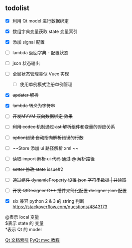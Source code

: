 ## todolist


- [x] 利用 Qt model 进行数据绑定
- [x] 数组字典变量获取 state 变量索引
- [x] 添加 signal 配置
- [ ] lambda 返回字典 - 配置状态
- [ ] json 状态输出
- [ ] 全局状态管理类似 Vuex 实现
    - [ ] 使用单例模式注册单例管理

- [x] ~~updater 解析~~
- [x] ~~lambda 转义为字符串~~
- [ ] ~~开发MVVM 双向数据绑定 效果~~
- [ ] ~~利用 codec 机制通过 ast 解析组件和变量的对应关系~~
- [ ] ~~option错误 自动指向解析错误的行数~~
- [ ] ~~Store 添加 ui 路径解析 xml ~~
- [ ] ~~读取 import 解析 ui 代码 通过 @ 解析路径~~
- [ ] ~~setter 修改 state~~ issue#2
- [ ] ~~通过组件 dynamicProperty 设置 json 字符串数据 | 并读取~~
- [ ] ~~开发 QtDesigner C++ 插件来简化配置 designer json 配置~~

- [x] six 兼容 python 2 & 3 的 string 判断 https://stackoverflow.com/questions/4843173

@表示 local 变量   
$表示 state 的 变量   
*表示 Qt 的 model   

[Qt 文档索引](https://github.com/FXTD-ODYSSEY/MayaScript/blob/master/_QtDemo/_QtDoc/overviews.md)
[PyQt mvc 教程](https://www.youtube.com/watch?v=2sRoLN337cs&list=PL8B63F2091D787896&index=2)